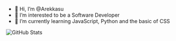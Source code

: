 - 👋 Hi, I’m @Arekkasu
- 👀 I’m interested to be a Software Developer
- 🌱 I’m currently learning JavaScript, Python and the basic of CSS

![GitHub Stats](https://github-readme-stats.vercel.app/api?username=Arekkasu&theme=radical)
